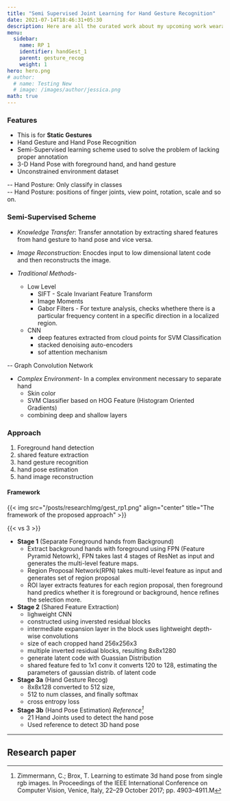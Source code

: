 ```yaml
---
title: "Semi Supervised Joint Learning for Hand Gesture Recognition"
date: 2021-07-14T18:46:31+05:30
description: Here are all the curated work about my upcoming work wearable cockpit, based on gesture recognition
menu:
  sidebar:
    name: RP 1 
    identifier: handGest_1
    parent: gesture_recog
    weight: 1
hero: hero.png
# author:
  # name: Testing New
  # image: /images/author/jessica.png
math: true
---
```


### Features

- This is for **Static Gestures**
- Hand Gesture and Hand Pose Recognition
- Semi-Supervised learning scheme used to solve the problem of lacking proper annotation
- 3-D Hand Pose with foreground hand, and hand gesture
- Unconstrained environment dataset

-- Hand Posture: Only classify in classes <br>
-- Hand Posture: positions of finger joints, view point, rotation, scale and so on.

### Semi-Supervised Scheme
* *Knowledge Transfer*: Transfer annotation by extracting shared features from hand gesture to hand pose and vice versa.
* *Image Reconstruction*: Enocdes input to low dimensional latent code and then reconstructs the image.


* *Traditional Methods*-
  * Low Level
    * SIFT - Scale Invariant Feature Transform 
    * Image Moments
    * Gabor Filters - For texture analysis, checks whethere there is a particular frequency content in a specific direction in a localized region.
  * CNN
    * deep features extracted from cloud points for SVM Classification 
    * stacked denoising auto-encoders
    * sof attention mechanism 

-- Graph Convolution Network 

* *Complex Environment*- In a complex environment necessary to separate hand
  * Skin color
  * SVM Classifier based on HOG Feature (Histogram Oriented Gradients)
  * combining deep and shallow layers

### Approach 

1. Foreground hand detection 
2. shared feature extraction 
3. hand gesture recognition 
4. hand pose estimation 
5. hand image reconstruction 

#### Framework
{{< img src="/posts/researchImg/gest_rp1.png" align="center" title="The framework of the proposed approach" >}}

{{< vs 3 >}}

* **Stage 1** (Separate Foreground hands from Background)
  * Extract background hands with foreground using FPN (Feature Pyramid Netowrk), FPN takes last 4 stages of ResNet as input and generates the multi-level feature maps.
  * Region Proposal Network(RPN) takes multi-level feature as input and generates set of region proposal
  * ROI layer extracts features for each region proposal, then foreground hand predics whether it is foreground or background, hence refines the selection more.
* **Stage 2** (Shared Feature Extraction)
  * lighweight CNN
  * constructed using inversted residual blocks
  * intermediate expansion layer in the block uses lightweight depth-wise convolutions
  * size of each cropped hand 256x256x3
  * multiple inverted residual blocks, resulting 8x8x1280
  * generate latent code with Guassian Distribution
  * shared feature fed to 1x1 conv it converts 120 to 128, estimating the parameters of gaussian distrib. of latent code 
* **Stage 3a** (Hand Gesture Recog)
  * 8x8x128 converted to 512 size, 
  * 512 to num classes, and finally softmax
  * cross entropy loss
* **Stage 3b** (Hand Pose Estimation) <cite>Reference[^1]</cite>
  * 21 Hand Joints used to detect the hand pose
  * Used reference to detect 3D hand pose 

[^1]: Zimmermann, C.; Brox, T. Learning to estimate 3d hand pose from single rgb images. In Proceedings of the IEEE International Conference on Computer Vision, Venice, Italy, 22–29 October 2017; pp. 4903–4911.M

---
## Research paper

<!-- {{< embed-pdf url="posts/researchPDF/handGest1.pdf" >}} -->